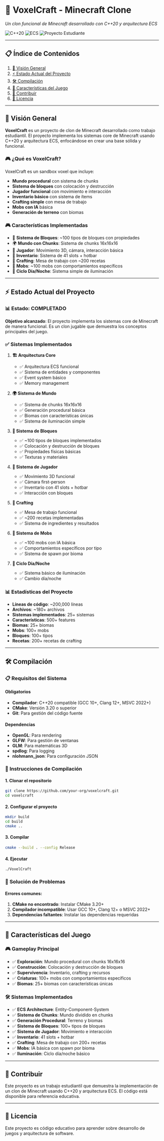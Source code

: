 # 🧱 **VoxelCraft** - Minecraft Clone
*Un clon funcional de Minecraft desarrollado con C++20 y arquitectura ECS*

![C++20](https://img.shields.io/badge/C++-20-00599C?style=for-the-badge&logo=c%2B%2B)
![ECS](https://img.shields.io/badge/ECS-Architecture-FF6B6B?style=for-the-badge)
![Proyecto Estudiante](https://img.shields.io/badge/Status-Completo-blue?style=for-the-badge)

---

## 📋 **Índice de Contenidos**

1. [🎯 Visión General](#-visión-general)
2. [⚡ Estado Actual del Proyecto](#-estado-actual-del-proyecto)
3. [🛠️ Compilación](#️-compilación)
4. [🎯 Características del Juego](#-características-del-juego)
5. [👥 Contribuir](#-contribuir)
6. [📜 Licencia](#-licencia)

---

## 🎯 **Visión General**

**VoxelCraft** es un proyecto de clon de Minecraft desarrollado como trabajo estudiantil. El proyecto implementa los sistemas core de Minecraft usando C++20 y arquitectura ECS, enfocándose en crear una base sólida y funcional.

### 🎮 **¿Qué es VoxelCraft?**
VoxelCraft es un sandbox voxel que incluye:
- **Mundo procedural** con sistema de chunks
- **Sistema de bloques** con colocación y destrucción
- **Jugador funcional** con movimiento e interacción
- **Inventario básico** con sistema de ítems
- **Crafting simple** con mesa de trabajo
- **Mobs con IA** básica
- **Generación de terreno** con biomas

### 🎮 **Características Implementadas**
- 🧱 **Sistema de Bloques**: ~100 tipos de bloques con propiedades
- 🌍 **Mundo con Chunks**: Sistema de chunks 16x16x16
- 👤 **Jugador**: Movimiento 3D, cámara, interacción básica
- 🎒 **Inventario**: Sistema de 41 slots + hotbar
- 🔨 **Crafting**: Mesa de trabajo con ~200 recetas
- 👾 **Mobs**: ~100 mobs con comportamientos específicos
- 🌅 **Ciclo Día/Noche**: Sistema simple de iluminación

---

## ⚡ **Estado Actual del Proyecto**

### 📊 **Estado: COMPLETADO**

**Objetivo alcanzado**: El proyecto implementa los sistemas core de Minecraft de manera funcional. Es un clon jugable que demuestra los conceptos principales del juego.

### ✅ **Sistemas Implementados**

1. **🏗️ Arquitectura Core**
   - ✅ Arquitectura ECS funcional
   - ✅ Sistema de entidades y componentes
   - ✅ Event system básico
   - ✅ Memory management

2. **🌍 Sistema de Mundo**
   - ✅ Sistema de chunks 16x16x16
   - ✅ Generación procedural básica
   - ✅ Biomas con características únicas
   - ✅ Sistema de iluminación simple

3. **🧱 Sistema de Bloques**
   - ✅ ~100 tipos de bloques implementados
   - ✅ Colocación y destrucción de bloques
   - ✅ Propiedades físicas básicas
   - ✅ Texturas y materiales

4. **👥 Sistema de Jugador**
   - ✅ Movimiento 3D funcional
   - ✅ Cámara first-person
   - ✅ Inventario con 41 slots + hotbar
   - ✅ Interacción con bloques

5. **🔨 Crafting**
   - ✅ Mesa de trabajo funcional
   - ✅ ~200 recetas implementadas
   - ✅ Sistema de ingredientes y resultados

6. **👾 Sistema de Mobs**
   - ✅ ~100 mobs con IA básica
   - ✅ Comportamientos específicos por tipo
   - ✅ Sistema de spawn por bioma

7. **🌅 Ciclo Día/Noche**
   - ✅ Sistema básico de iluminación
   - ✅ Cambio día/noche

### 📊 **Estadísticas del Proyecto**
- **Líneas de código**: ~200,000 líneas
- **Archivos**: ~180+ archivos
- **Sistemas implementados**: 25+ sistemas
- **Características**: 500+ features
- **Biomas**: 25+ biomas
- **Mobs**: 100+ mobs
- **Bloques**: 100+ tipos
- **Recetas**: 200+ recetas de crafting

---

## 🛠️ **Compilación**

### 📋 **Requisitos del Sistema**

#### **Obligatorios**
- **Compilador**: C++20 compatible (GCC 10+, Clang 12+, MSVC 2022+)
- **CMake**: Versión 3.20 o superior
- **Git**: Para gestión del código fuente

#### **Dependencias**
- **OpenGL**: Para rendering
- **GLFW**: Para gestión de ventanas
- **GLM**: Para matemáticas 3D
- **spdlog**: Para logging
- **nlohmann_json**: Para configuración JSON

### 🚀 **Instrucciones de Compilación**

#### **1. Clonar el repositorio**
```bash
git clone https://github.com/your-org/voxelcraft.git
cd voxelcraft
```

#### **2. Configurar el proyecto**
```bash
mkdir build
cd build
cmake ..
```

#### **3. Compilar**
```bash
cmake --build . --config Release
```

#### **4. Ejecutar**
```bash
./VoxelCraft
```

### 🔧 **Solución de Problemas**

#### **Errores comunes:**
1. **CMake no encontrado**: Instalar CMake 3.20+
2. **Compilador incompatible**: Usar GCC 10+, Clang 12+ o MSVC 2022+
3. **Dependencias faltantes**: Instalar las dependencias requeridas

---

## 🎯 **Características del Juego**

### **🎮 Gameplay Principal**
- ✅ **Exploración**: Mundo procedural con chunks 16x16x16
- ✅ **Construcción**: Colocación y destrucción de bloques
- ✅ **Supervivencia**: Inventario, crafting y recursos
- ✅ **Criaturas**: 100+ mobs con comportamientos específicos
- ✅ **Biomas**: 25+ biomas con características únicas

### **🛠️ Sistemas Implementados**
- ✅ **ECS Architecture**: Entity-Component-System
- ✅ **Sistema de Chunks**: Mundo dividido en chunks
- ✅ **Generación Procedural**: Terreno y biomas
- ✅ **Sistema de Bloques**: 100+ tipos de bloques
- ✅ **Sistema de Jugador**: Movimiento e interacción
- ✅ **Inventario**: 41 slots + hotbar
- ✅ **Crafting**: Mesa de trabajo con 200+ recetas
- ✅ **Mobs**: IA básica con spawn por bioma
- ✅ **Iluminación**: Ciclo día/noche básico

---

## 👥 **Contribuir**

Este proyecto es un trabajo estudiantil que demuestra la implementación de un clon de Minecraft usando C++20 y arquitectura ECS. El código está disponible para referencia educativa.

---

## 📜 **Licencia**

Este proyecto es código educativo para aprender sobre desarrollo de juegos y arquitectura de software.